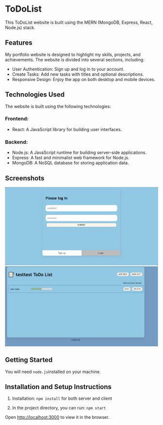 # ToDoList

This ToDoList website is built using  the MERN (MongoDB, Express, React, Node.js) stack.

## Features

My portfolio website is designed to highlight my skills, projects, and achievements. The website is divided into several sections, including:

- User Authentication: Sign up and log in to your account.
- Create Tasks: Add new tasks with titles and optional descriptions.
- Responsive Design: Enjoy the app on both desktop and mobile devices.

## Technologies Used

The website is built using the following technologies:

### Frontend:

- React: A JavaScript library for building user interfaces.

### Backend:

- Node.js: A JavaScript runtime for building server-side applications.
- Express: A fast and minimalist web framework for Node.js.
- MongoDB: A NoSQL database for storing application data.

  
## Screenshots

![Login](/screenshots/login.PNG)
![ToDoList](/screenshots/todolist.PNG)

## Getting Started

You will need `node.js`installed on your machine.

## Installation and Setup Instructions

1. Installation: `npm install` for both server and client

2. In the project directory, you can run: `npm start`

Open [http://localhost:3000](http://localhost:3000) to view it in the browser.
